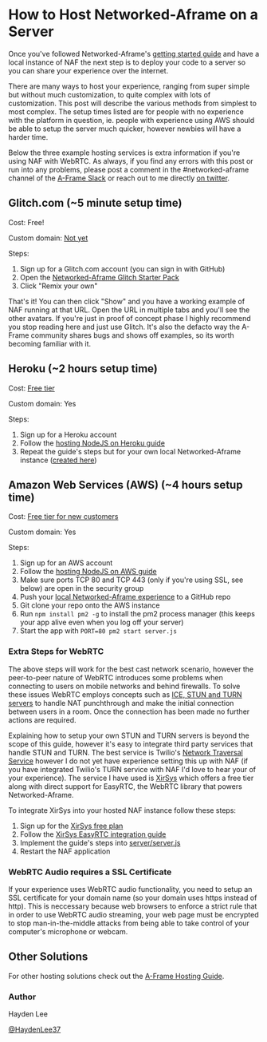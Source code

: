 # How to Host Networked-Aframe on a Server

Once you've followed Networked-Aframe's [getting started guide](https://github.com/haydenjameslee/networked-aframe/blob/master/docs/getting-started-local.md) and have a local instance of NAF the next step is to deploy your code to a server so you can share your experience over the internet.

There are many ways to host your experience, ranging from super simple but without much customization, to quite complex with lots of customization. This post will describe the various methods from simplest to most complex. The setup times listed are for people with no experience with the platform in question, ie. people with experience using AWS should be able to setup the server much quicker, however newbies will have a harder time.

Below the three example hosting services is extra information if you're using NAF with WebRTC. As always, if you find any errors with this post or run into any problems, please post a comment in the #networked-aframe channel of the [A-Frame Slack](https://aframevr-slack.herokuapp.com/) or reach out to me directly [on twitter](https://twitter.com/haydenlee37).


## Glitch.com (~5 minute setup time)

Cost: Free!

Custom domain: [Not yet](https://glitch.com/faq#domain)

Steps:
1. Sign up for a Glitch.com account (you can sign in with GitHub)
2. Open the [Networked-Aframe Glitch Starter Pack](https://glitch.com/~networked-aframe)
3. Click "Remix your own"

That's it! You can then click "Show" and you have a working example of NAF running at that URL. Open the URL in multiple tabs and you'll see the other avatars. If you're just in proof of concept phase I highly recommend you stop reading here and just use Glitch. It's also the defacto way the A-Frame community shares bugs and shows off examples, so its worth becoming familiar with it.


## Heroku (~2 hours setup time)

Cost: [Free tier](https://www.heroku.com/pricing)

Custom domain: Yes

Steps:
1. Sign up for a Heroku account
2. Follow the [hosting NodeJS on Heroku guide](https://devcenter.heroku.com/articles/getting-started-with-nodejs#introduction)
3. Repeat the guide's steps but for your own local Networked-Aframe instance ([created here](https://github.com/haydenjameslee/networked-aframe/blob/master/docs/getting-started-local.md))


## Amazon Web Services (AWS) (~4 hours setup time)

Cost: [Free tier for new customers](https://aws.amazon.com/ec2/pricing/)

Custom domain: Yes

Steps:
1. Sign up for an AWS account
2. Follow the [hosting NodeJS on AWS guide](https://aws.amazon.com/getting-started/projects/deploy-nodejs-web-app/)
3. Make sure ports TCP 80 and TCP 443 (only if you're using SSL, see below) are open in the security group
3. Push your [local Networked-Aframe experience](https://github.com/haydenjameslee/networked-aframe/blob/master/docs/getting-started-local.md) to a GitHub repo
4. Git clone your repo onto the AWS instance
5. Run `npm install pm2 -g` to install the pm2 process manager (this keeps your app alive even when you log off your server)
6. Start the app with `PORT=80 pm2 start server.js`


### Extra Steps for WebRTC

The above steps will work for the best cast network scenario, however the peer-to-peer nature of WebRTC introduces some problems when connecting to users on mobile networks and behind firewalls. To solve these issues WebRTC employs concepts such as [ICE, STUN and TURN servers](https://www.avaya.com/blogs/archives/2014/08/understanding-webrtc-media-connections-ice-stun-and-turn.html) to handle NAT punchthrough and make the initial connection between users in a room. Once the connection has been made no further actions are required.

Explaining how to setup your own STUN and TURN servers is beyond the scope of this guide, however it's easy to integrate third party services that handle STUN and TURN. The best service is Twilio's [Network Traversal Service](https://www.twilio.com/stun-turn) however I do not yet have experience setting this up with NAF (if you have integrated Twilio's TURN service with NAF I'd love to hear your of your experience). The service I have used is [XirSys](https://global.xirsys.net/dashboard/signup) which offers a free tier along with direct support for EasyRTC, the WebRTC library that powers Networked-Aframe.

To integrate XirSys into your hosted NAF instance follow these steps:
1. Sign up for the [XirSys free plan](https://global.xirsys.net/dashboard/signup)
2. Follow the [XirSys EasyRTC integration guide](https://github.com/xirsys/easyrtc/blob/master/docs/easyrtc_server_ice.md)
3. Implement the guide's steps into [server/server.js](https://github.com/haydenjameslee/networked-aframe/blob/master/server/server.js)
4. Restart the NAF application


### WebRTC Audio requires a SSL Certificate

If your experience uses WebRTC audio functionality, you need to setup an SSL certificate for your domain name (so your domain uses https instead of http). This is neccessary because web browsers to enforce a strict rule that in order to use WebRTC audio streaming, your web page must be encrypted to stop man-in-the-middle attacks from being able to take control of your computer's microphone or webcam.


## Other Solutions

For other hosting solutions check out the [A-Frame Hosting Guide](https://aframe.io/docs/0.6.0/introduction/hosting-and-publishing.html).


### Author

Hayden Lee

[@HaydenLee37](https://twitter.com/haydenlee37)
